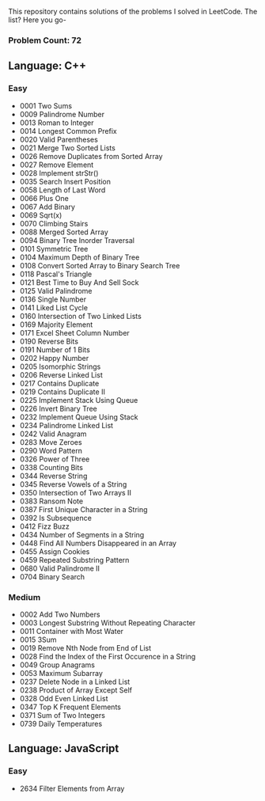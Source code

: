 This repository contains solutions of the problems I solved in LeetCode. The list? Here you go-

### Problem Count: 72

## Language: C++

### Easy

* 0001 Two Sums
* 0009 Palindrome Number
* 0013 Roman to Integer
* 0014 Longest Common Prefix
* 0020 Valid Parentheses
* 0021 Merge Two Sorted Lists
* 0026 Remove Duplicates from Sorted Array
* 0027 Remove Element
* 0028 Implement strStr()
* 0035 Search Insert Position
* 0058 Length of Last Word
* 0066 Plus One
* 0067 Add Binary
* 0069 Sqrt(x)
* 0070 Climbing Stairs
* 0088 Merged Sorted Array
* 0094 Binary Tree Inorder Traversal
* 0101 Symmetric Tree
* 0104 Maximum Depth of Binary Tree
* 0108 Convert Sorted Array to Binary Search Tree
* 0118 Pascal's Triangle
* 0121 Best Time to Buy And Sell Sock
* 0125 Valid Palindrome
* 0136 Single Number
* 0141 Liked List Cycle
* 0160 Intersection of Two Linked Lists
* 0169 Majority Element
* 0171 Excel Sheet Column Number
* 0190 Reverse Bits
* 0191 Number of 1 Bits
* 0202 Happy Number
* 0205 Isomorphic Strings
* 0206 Reverse Linked List
* 0217 Contains Duplicate
* 0219 Contains Duplicate II
* 0225 Implement Stack Using Queue 
* 0226 Invert Binary Tree
* 0232 Implement Queue Using Stack
* 0234 Palindrome Linked List
* 0242 Valid Anagram
* 0283 Move Zeroes
* 0290 Word Pattern
* 0326 Power of Three
* 0338 Counting Bits
* 0344 Reverse String
* 0345 Reverse Vowels of a String
* 0350 Intersection of Two Arrays II
* 0383 Ransom Note
* 0387 First Unique Character in a String
* 0392 Is Subsequence
* 0412 Fizz Buzz
* 0434 Number of Segments in a String
* 0448 Find All Numbers Disappeared in an Array
* 0455 Assign Cookies
* 0459 Repeated Substring Pattern
* 0680 Valid Palindrome II
* 0704 Binary Search

### Medium

* 0002 Add Two Numbers
* 0003 Longest Substring Without Repeating Character
* 0011 Container with Most Water
* 0015 3Sum
* 0019 Remove Nth Node from End of List
* 0028 Find the Index of the First Occurence in a String
* 0049 Group Anagrams
* 0053 Maximum Subarray
* 0237 Delete Node in a Linked List
* 0238 Product of Array Except Self
* 0328 Odd Even Linked List
* 0347 Top K Frequent Elements
* 0371 Sum of Two Integers
* 0739 Daily Temperatures


## Language: JavaScript

### Easy

* 2634 Filter Elements from Array